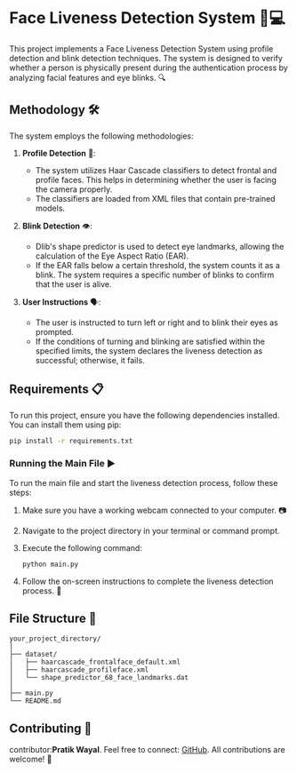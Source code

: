# Face Liveness Detection System 👤💻

This project implements a Face Liveness Detection System using profile detection and blink detection techniques. The system is designed to verify whether a person is physically present during the authentication process by analyzing facial features and eye blinks. 🔍

## Methodology 🛠️

The system employs the following methodologies:

1. **Profile Detection** 📸:
   - The system utilizes Haar Cascade classifiers to detect frontal and profile faces. This helps in determining whether the user is facing the camera properly.
   - The classifiers are loaded from XML files that contain pre-trained models.

2. **Blink Detection** 👁️:
   - Dlib's shape predictor is used to detect eye landmarks, allowing the calculation of the Eye Aspect Ratio (EAR).
   - If the EAR falls below a certain threshold, the system counts it as a blink. The system requires a specific number of blinks to confirm that the user is alive.

3. **User Instructions** 🗣️:
   - The user is instructed to turn left or right and to blink their eyes as prompted.
   - If the conditions of turning and blinking are satisfied within the specified limits, the system declares the liveness detection as successful; otherwise, it fails.

## Requirements 📋

To run this project, ensure you have the following dependencies installed. You can install them using pip:

```bash
pip install -r requirements.txt
```

### Running the Main File ▶️

To run the main file and start the liveness detection process, follow these steps:

1. Make sure you have a working webcam connected to your computer. 📷
2. Navigate to the project directory in your terminal or command prompt.
3. Execute the following command:

   ```bash
   python main.py
   ```

4. Follow the on-screen instructions to complete the liveness detection process. 🏁

## File Structure 📂

```
your_project_directory/
│
├── dataset/
│   ├── haarcascade_frontalface_default.xml
│   ├── haarcascade_profileface.xml
│   └── shape_predictor_68_face_landmarks.dat
│
├── main.py
└── README.md
```

## Contributing 🤝

contributor:**Pratik Wayal**. Feel free to connect: [GitHub](https://github.com/pratikwayal01). All contributions are welcome! 🌟

